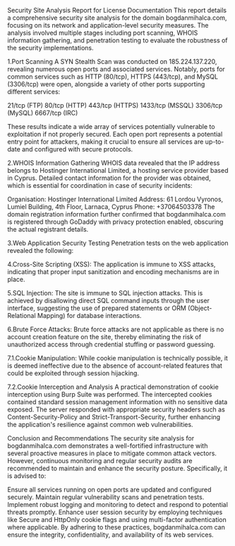 Security Site Analysis Report for License Documentation
This report details a comprehensive security site analysis for the domain bogdanmihalca.com, focusing on its network and application-level security measures. The analysis involved multiple stages including port scanning, WHOIS information gathering, and penetration testing to evaluate the robustness of the security implementations.

1.Port Scanning
A SYN Stealth Scan was conducted on 185.224.137.220, revealing numerous open ports and associated services. Notably, ports for common services such as HTTP (80/tcp), HTTPS (443/tcp), and MySQL (3306/tcp) were open, alongside a variety of other ports supporting different services:

21/tcp (FTP)
80/tcp (HTTP)
443/tcp (HTTPS)
1433/tcp (MSSQL)
3306/tcp (MySQL)
6667/tcp (IRC)

These results indicate a wide array of services potentially vulnerable to exploitation if not properly secured. Each open port represents a potential entry point for attackers, making it crucial to ensure all services are up-to-date and configured with secure protocols.

2.WHOIS Information Gathering
WHOIS data revealed that the IP address belongs to Hostinger International Limited, a hosting service provider based in Cyprus. Detailed contact information for the provider was obtained, which is essential for coordination in case of security incidents:

Organisation: Hostinger International Limited
Address: 61 Lordou Vyronos, Lumiel Building, 4th Floor, Larnaca, Cyprus
Phone: +37064503378
The domain registration information further confirmed that bogdanmihalca.com is registered through GoDaddy with privacy protection enabled, obscuring the actual registrant details.

3.Web Application Security Testing
Penetration tests on the web application revealed the following:

4.Cross-Site Scripting (XSS): The application is immune to XSS attacks, indicating that proper input sanitization and encoding mechanisms are in place.

5.SQL Injection: The site is immune to SQL injection attacks. This is achieved by disallowing direct SQL command inputs through the user interface, suggesting the use of prepared statements or ORM (Object-Relational Mapping) for database interactions.

6.Brute Force Attacks: Brute force attacks are not applicable as there is no account creation feature on the site, thereby eliminating the risk of unauthorized access through credential stuffing or password guessing.

7.1.Cookie Manipulation: While cookie manipulation is technically possible, it is deemed ineffective due to the absence of account-related features that could be exploited through session hijacking.

7.2.Cookie Interception and Analysis
A practical demonstration of cookie interception using Burp Suite was performed. The intercepted cookies contained standard session management information with no sensitive data exposed. The server responded with appropriate security headers such as Content-Security-Policy and Strict-Transport-Security, further enhancing the application's resilience against common web vulnerabilities.

Conclusion and Recommendations
The security site analysis for bogdanmihalca.com demonstrates a well-fortified infrastructure with several proactive measures in place to mitigate common attack vectors. However, continuous monitoring and regular security audits are recommended to maintain and enhance the security posture. Specifically, it is advised to:

Ensure all services running on open ports are updated and configured securely.
Maintain regular vulnerability scans and penetration tests.
Implement robust logging and monitoring to detect and respond to potential threats promptly.
Enhance user session security by employing techniques like Secure and HttpOnly cookie flags and using multi-factor authentication where applicable.
By adhering to these practices, bogdanmihalca.com can ensure the integrity, confidentiality, and availability of its web services.
